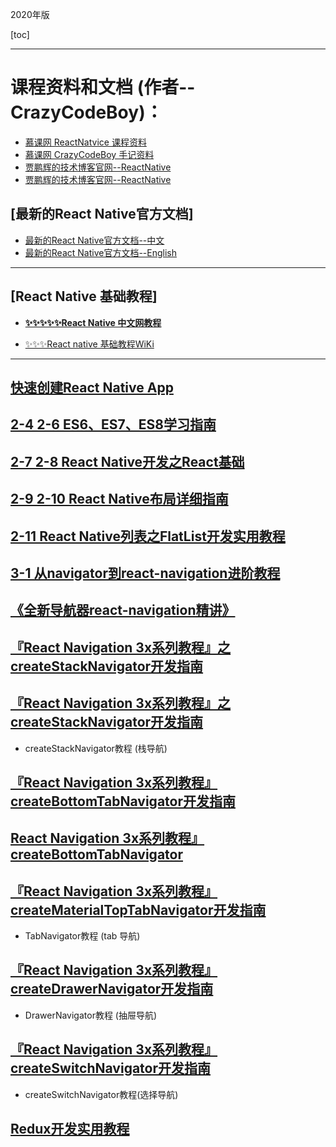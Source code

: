 

2020年版

[toc]

---

# 课程资料和文档 (作者--CrazyCodeBoy)：
- [慕课网 ReactNatvice 课程资料](https://git.imooc.com/coding-304/GitHub_Advanced)
- [慕课网 CrazyCodeBoy 手记资料](http://www.imooc.com/t/4951150#Article)
- [贾鹏辉的技术博客官网--ReactNative](https://www.devio.org/)
- [贾鹏辉的技术博客官网--ReactNative](https://www.devio.org/tags/#React%20Native)

## [最新的React Native官方文档]

- [最新的React Native官方文档--中文](https://reactnative.cn)
- [最新的React Native官方文档--English](https://facebook.github.io/react-native/docs/getting-started.html)

---

## [React Native 基础教程]

- [**✨✨✨✨✨React Native 中文网教程**](https://reactnative.cn/docs/tutorial/)

- [✨✨✨React native 基础教程WiKi](WiKi:https://wiki.imooc.com/reactnative/introduce.html)

---

## [快速创建React Native App](https://www.devio.org/2017/07/12/quickly-create-react-native-app/)

## [2-4  2-6 ES6、ES7、ES8学习指南](https://www.devio.org/2018/09/09/ES6-ES7-ES8-Feature/)

## [2-7 2-8  React Native开发之React基础](https://www.devio.org/2019/03/03/react-basis-for-react-native/)

## [2-9 2-10 React Native布局详细指南](https://www.devio.org/2016/08/01/Reac-Native布局详细指南/)

## [2-11 React Native列表之FlatList开发实用教程](https://www.devio.org/2019/05/19/flatlist/)


## [3-1 从navigator到react-navigation进阶教程](https://www.devio.org/2018/05/15/navigator-to-react-navigation/)
## [《全新导航器react-navigation精讲》](http://coding.imooc.com/class/chapter/304.html#Anchor)

## [『React Navigation 3x系列教程』之createStackNavigator开发指南](https://www.devio.org/2018/12/24/createStackNavigator/)

##  [『React Navigation 3x系列教程』之createStackNavigator开发指南](https://www.devio.org/2018/12/24/createStackNavigator/)

- createStackNavigator教程 (栈导航)

## [『React Navigation 3x系列教程』createBottomTabNavigator开发指南](https://www.devio.org/2018/12/30/createBottomNavigator/)
## [React Navigation 3x系列教程』createBottomTabNavigator](https://www.devio.org/2018/12/24/createBottomNavigator/)
## [『React Navigation 3x系列教程』createMaterialTopTabNavigator开发指南](https://www.devio.org/2019/01/03/createMaterialTopTabNavigator/)

- TabNavigator教程 (tab 导航)

## [『React Navigation 3x系列教程』createDrawerNavigator开发指南](https://www.devio.org/2019/01/20/createDrawerNavigator/)

- DrawerNavigator教程 (抽屉导航)

## [『React Navigation 3x系列教程』createSwitchNavigator开发指南](https://www.devio.org/2019/01/21/createSwitchNavigator/)

- createSwitchNavigator教程(选择导航)

## [Redux开发实用教程](https://www.devio.org/2019/03/04/redux-development-practical-tutorial/)



